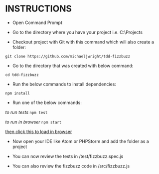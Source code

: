 # INSTRUCTIONS

- Open Command Prompt

- Go to the directory where you have your project i.e. C:\Projects

- Checkout project with Git with this command which will also create a folder:

`git clone https://github.com/michaeljwright/tdd-fizzbuzz`

- Go to the directory that was created with below command:

`cd tdd-fizzbuzz`

- Run the below commands to install dependencies:

`npm install`

- Run one of the below commands:

*to run tests*
`npm test` 

*to run in browser*
`npm start`

[then click this to load in browser](http://127.0.0.1:3001)

- Now open your IDE like Atom or PHPStorm and add the folder as a project

- You can now review the tests in /test/fizzbuzz.spec.js

- You can also review the fizzbuzz code in /src/fizzbuzz.js

